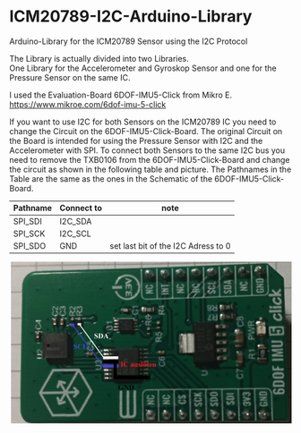# ICM20789-I2C-Arduino-Library
Arduino-Library for the ICM20789 Sensor using the I2C Protocol

The Library is actually divided into two Libraries.  
One Library for the Accelerometer and Gyroskop Sensor and
one for the Pressure Sensor on the same IC.  

I used the Evaluation-Board 6DOF-IMU5-Click from Mikro E.  
https://www.mikroe.com/6dof-imu-5-click

If you want to use I2C for both Sensors on the ICM20789 IC you need to change the Circuit on the 6DOF-IMU5-Click-Board.
The original Circuit on the Board is intended for using the Pressure Sensor with I2C and the Accelerometer with SPI.
To connect both Sensors to the same I2C bus you need to remove the TXB0106 from the 6DOF-IMU5-Click-Board and change the circuit as shown in the following table and picture.
The Pathnames in the Table are the same as the ones in the Schematic of the 6DOF-IMU5-Click-Board.


|Pathname|Connect to|note|
|--------|----------|----|
|SPI_SDI | I2C_SDA | |
|SPI_SCK | I2C_SCL | |
|SPI_SDO | GND | set last bit of the I2C Adress to 0 |

![alt text](https://github.com/JohannesDenzel/ICM20789-I2C-Arduino-Library/blob/main/ICM20789-mikroe-circuit-changes.png)







